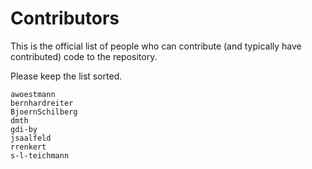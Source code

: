 # Contributors

This is the official list of people who can contribute
(and typically have contributed) code to the repository.

Please keep the list sorted.


    awoestmann
    bernhardreiter
    BjoernSchilberg
    dmth
    gdi-by
    jsaalfeld
    rrenkert
    s-l-teichmann